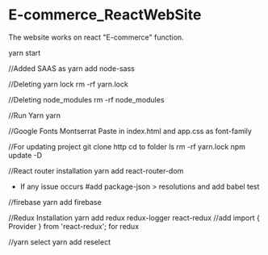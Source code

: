 # E-commerce_ReactWebSite

The website works on react "E-commerce" function.

yarn start

//Added SAAS as
yarn add node-sass

//Deleting yarn lock
rm -rf yarn.lock

//Deleting node_modules
rm -rf node_modules

//Run Yarn
yarn

//Google Fonts Montserrat
Paste in index.html and app.css as font-family

//For updating project
git clone http
cd to folder
ls
rm -rf yarn.lock
npm update -D

//React router installation
yarn add react-router-dom

- If any issue occurs
  #add package-json > resolutions and add babel test


//firebase
yarn add firebase

//Redux Installation
yarn add redux redux-logger react-redux
//add import { Provider } from 'react-redux'; for redux


//yarn select
yarn add reselect